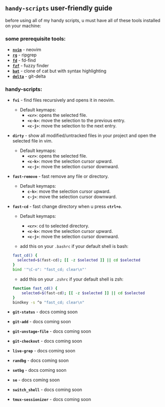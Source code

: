 ## `handy-scripts` user-friendly guide

before using all of my handy scripts, u must have all of these tools installed on your machine:

### some prerequisite tools:

- [**`nvim`**](https://github.com/neovim/neovim) - neovim
- [**`rg`**](https://github.com/BurntSushi/ripgrep) - ripgrep
- [**`fd`**](https://github.com/sharkdp/fd) - fd-find
- [**`fzf`**](https://github.com/junegunn/fzf) - fuzzy finder
- [**`bat`**](https://github.com/sharkdp/bat) - clone of cat but with syntax highlighting
- [**`delta`**](https://github.com/dandavison/delta) - git-delta

### handy-scripts:

- **`fvi`** - find files recursively and opens it in neovim.

    - Default keymaps:
        - **`<cr>`**:    opens the selected file.
        - **`<c-k>`**:   move the selection to the previous entry.
        - **`<c-j>`**:   move the selection to the next entry.

- **`dirty`** - show all modified/untracked files in your project and open the selected file in vim.

    - Default keymaps:
        - **`<cr>`**:    opens the selected file.
        - **`<c-k>`**:   move the selection cursor upward.
        - **`<c-j>`**:   move the selection cursor downward.

- **`fast-remove`** - fast remove any file or directory.

    - Default keymaps:
        - **`c-k>`**:   move the selection cursor upward.
        - **`c-j>`**:   move the selection cursor downward.

- **`fast-cd`** - fast change directory when u press **`ctrl+o`**.

    - Default keymaps:
        - **`<cr>`**:   cd to selected directory.
        - **`<c-k>`**:  move the selection cursor upward.
        - **`<c-j>`**:  move the selection cursor downward.

    - add this on your `.bashrc` if your default shell is bash:
    ```sh
    fast_cd() {
      selected=$(fast-cd); [[ -z $selected ]] || cd $selected
    }
    bind '"\C-o": "fast_cd; clear\n"'
    ```

    - add this on your `.zshrc` if your default shell is zsh:
    ```sh
    function fast_cd() {
        selected=$(fast-cd); [[ -z $selected ]] || cd $selected
    }
    bindkey -s ^o "fast_cd; clear\n"
    ```

- **`git-status`** - docs coming soon

- **`git-add`** - docs coming soon

- **`git-unstage-file`** - docs coming soon

- **`git-checkout`** - docs coming soon

- **`live-grep`** - docs coming soon

- **`randbg`** - docs coming soon

- **`setbg`** - docs coming soon

- **`se`** - docs coming soon

- **`switch_shell`** - docs coming soon

- **`tmux-sessionizer`** - docs coming soon
